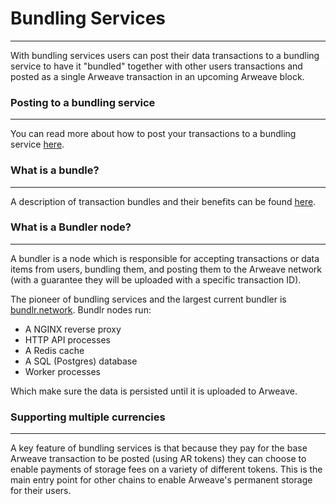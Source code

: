 # Bundling Services
---
With bundling services users can post their data transactions to a bundling service to have it "bundled" together with other users transactions and posted as a single Arweave transaction in an upcoming Arweave block.

### Posting to a bundling service
---
You can read more about how to post your transactions to a bundling service [here](/guides/posting-transactions/bundlr).

### What is a bundle?
---
A description of transaction bundles and their benefits can be found [here](/concepts/bundles.md).

### What is a Bundler node?
---
A bundler is a node which is responsible for accepting transactions or data items from users, bundling them, and posting them to the Arweave network (with a guarantee they will be uploaded with a specific transaction ID).

The pioneer of bundling services and the largest current bundler is [bundlr.network](https://bundlr.network). Bundlr nodes run:

- A NGINX reverse proxy
- HTTP API processes
- A Redis cache
- A SQL (Postgres) database
- Worker processes

Which make sure the data is persisted until it is uploaded to Arweave.

### Supporting multiple currencies
---
A key feature of bundling services is that because they pay for the base Arweave transaction to be posted (using AR tokens) they can choose to enable payments of storage fees on a variety of different tokens. This is the main entry point for other chains to enable Arweave's permanent storage for their users.
